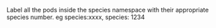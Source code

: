 Label all the pods inside the species namespace with their appropriate species number. eg species:xxxx, species: 1234 
